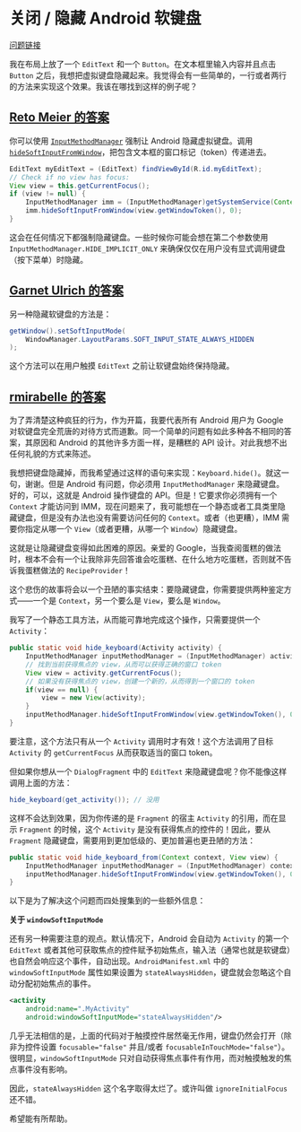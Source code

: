 # 关闭 / 隐藏 Android 软键盘

[问题链接](http://stackoverflow.com/questions/1109022/close-hide-the-android-soft-keyboard)

我在布局上放了一个 `EditText` 和一个 `Button`。在文本框里输入内容并且点击 `Button` 之后，我想把虚拟键盘隐藏起来。我觉得会有一些简单的，一行或者两行的方法来实现这个效果。我该在哪找到这样的例子呢？

## [Reto Meier 的答案](http://stackoverflow.com/questions/1109022/close-hide-the-android-soft-keyboard/1109108#1109108)

你可以使用 [`InputMethodManager`](http://developer.android.com/reference/android/view/inputmethod/InputMethodManager.html) 强制让 Android 隐藏虚拟键盘。调用 [`hideSoftInputFromWindow`](http://developer.android.com/reference/android/view/inputmethod/InputMethodManager.html#hideSoftInputFromWindow%28android.os.IBinder,%20int%29)，把包含文本框的窗口标记（token）传递进去。

```java
EditText myEditText = (EditText) findViewById(R.id.myEditText);
// Check if no view has focus:
View view = this.getCurrentFocus();
if (view != null) {  
    InputMethodManager imm = (InputMethodManager)getSystemService(Context.INPUT_METHOD_SERVICE);
    imm.hideSoftInputFromWindow(view.getWindowToken(), 0);
}
```

这会在任何情况下都强制隐藏键盘。一些时候你可能会想在第二个参数使用 `InputMethodManager.HIDE_IMPLICIT_ONLY` 来确保仅仅在用户没有显式调用键盘（按下菜单）时隐藏。

## [Garnet Ulrich 的答案](http://stackoverflow.com/questions/1109022/close-hide-the-android-soft-keyboard/2059394#2059394)

另一种隐藏软键盘的方法是：

```java
getWindow().setSoftInputMode(
    WindowManager.LayoutParams.SOFT_INPUT_STATE_ALWAYS_HIDDEN
);
```

这个方法可以在用户触摸 `EditText` 之前让软键盘始终保持隐藏。

## [rmirabelle 的答案](http://stackoverflow.com/questions/1109022/close-hide-the-android-soft-keyboard/17789187#17789187)

为了弄清楚这种疯狂的行为，作为开篇，我要代表所有 Android 用户为 Google 对软键盘完全荒唐的对待方式而道歉。同一个简单的问题有如此多种各不相同的答案，其原因和 Android 的其他许多方面一样，是糟糕的 API 设计。对此我想不出任何礼貌的方式来陈述。

我想把键盘隐藏掉，而我希望通过这样的语句来实现：`Keyboard.hide()`。就这一句，谢谢。但是 Android 有问题，你必须用 `InputMethodManager` 来隐藏键盘。好的，可以，这就是 Android 操作键盘的 API。但是！它要求你必须拥有一个 `Context` 才能访问到 IMM，现在问题来了，我可能想在一个静态或者工具类里隐藏键盘，但是没有办法也没有需要访问任何的 `Context`。或者（也更糟），IMM 需要你指定从哪一个 `View`（或者更糟，从哪一个 `Window`）隐藏键盘。

这就是让隐藏键盘变得如此困难的原因。亲爱的 Google，当我查阅蛋糕的做法时，根本不会有一个让我除非先回答谁会吃蛋糕、在什么地方吃蛋糕，否则就不告诉我蛋糕做法的 `RecipeProvider`！

这个悲伤的故事将会以一个丑陋的事实结束：要隐藏键盘，你需要提供两种鉴定方式——一个是 `Context`，另一个要么是 `View`，要么是 `Window`。

我写了一个静态工具方法，从而能可靠地完成这个操作，只需要提供一个 `Activity`：

```java
public static void hide_keyboard(Activity activity) {
    InputMethodManager inputMethodManager = (InputMethodManager) activity.getSystemService(Activity.INPUT_METHOD_SERVICE);
    // 找到当前获得焦点的 view，从而可以获得正确的窗口 token
    View view = activity.getCurrentFocus();
    // 如果没有获得焦点的 view，创建一个新的，从而得到一个窗口的 token
    if(view == null) {
        view = new View(activity);
    }
    inputMethodManager.hideSoftInputFromWindow(view.getWindowToken(), 0);
}
```

要注意，这个方法只有从一个 `Activity` 调用时才有效！这个方法调用了目标 `Activity` 的 `getCurrentFocus` 从而获取适当的窗口 token。

但如果你想从一个 `DialogFragment` 中的 `EditText` 来隐藏键盘呢？你不能像这样调用上面的方法：

```java
hide_keyboard(get_activity()); // 没用
```

这样不会达到效果，因为你传递的是 `Fragment` 的宿主 `Activity` 的引用，而在显示 `Fragment` 的时候，这个 `Activity` 是没有获得焦点的控件的！因此，要从 `Fragment` 隐藏键盘，需要用到更加低级的、更加普遍也更丑陋的方法：

```java
public static void hide_keyboard_from(Context context, View view) {
    InputMethodManager inputMethodManager = (InputMethodManager) context.getSystemService(Activity.INPUT_METHOD_SERVICE);
    inputMethodManager.hideSoftInputFromWindow(view.getWindowToken(), 0);
}
```

以下是为了解决这个问题而四处搜集到的一些额外信息：

**关于 `windowSoftInputMode`**

还有另一种需要注意的观点。默认情况下，Android 会自动为 `Activity` 的第一个 `EditText` 或者其他可获取焦点的控件赋予初始焦点，输入法（通常也就是软键盘）也自然会响应这个事件，自动出现。`AndroidManifest.xml` 中的 `windowSoftInputMode` 属性如果设置为 `stateAlwaysHidden`，键盘就会忽略这个自动分配初始焦点的事件。

```xml
<activity
    android:name=".MyActivity"
    android:windowSoftInputMode="stateAlwaysHidden"/>
```

几乎无法相信的是，上面的代码对于触摸控件居然毫无作用，键盘仍然会打开（除非为控件设置 `focusable="false"` 并且/或者 `focusableInTouchMode="false"`）。很明显，`windowSoftInputMode` 只对自动获得焦点事件有作用，而对触摸触发的焦点事件没有影响。

因此，`stateAlwaysHidden` 这个名字取得太烂了。或许叫做 `ignoreInitialFocus` 还不错。

希望能有所帮助。
